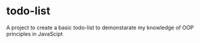 # todo-list
A project to create a basic todo-list to demonstarate my knowledge of OOP principles in JavaScipt
